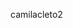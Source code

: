 camilacleto2

<!--
**camilacleto2**

Here are some ideas to get yow starled:

👋 Hi, **camilacleto**
👀 I'm interested in...
🌱 I'm currently learning...
💞️ I'm looking to collaborate on...
 😀I'm looking for help with..
 💡Ask me about..
 📫 How to reach me...
  ⚡Fun fact...
-->
